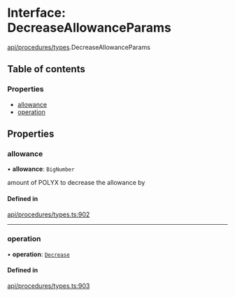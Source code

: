 # Interface: DecreaseAllowanceParams

[api/procedures/types](../wiki/api.procedures.types).DecreaseAllowanceParams

## Table of contents

### Properties

- [allowance](../wiki/api.procedures.types.DecreaseAllowanceParams#allowance)
- [operation](../wiki/api.procedures.types.DecreaseAllowanceParams#operation)

## Properties

### allowance

• **allowance**: `BigNumber`

amount of POLYX to decrease the allowance by

#### Defined in

[api/procedures/types.ts:902](https://github.com/PolymeshAssociation/polymesh-sdk/blob/07b115c8/src/api/procedures/types.ts#L902)

___

### operation

• **operation**: [`Decrease`](../wiki/api.procedures.types.AllowanceOperation#decrease)

#### Defined in

[api/procedures/types.ts:903](https://github.com/PolymeshAssociation/polymesh-sdk/blob/07b115c8/src/api/procedures/types.ts#L903)

